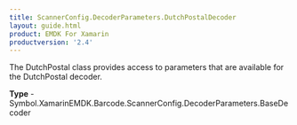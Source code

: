 ```yaml
---
title: ScannerConfig.DecoderParameters.DutchPostalDecoder
layout: guide.html 
product: EMDK For Xamarin 
productversion: '2.4' 
---
```

The DutchPostal class provides access to parameters that are available for the DutchPostal decoder.

**Type** - Symbol.XamarinEMDK.Barcode.ScannerConfig.DecoderParameters.BaseDecoder



